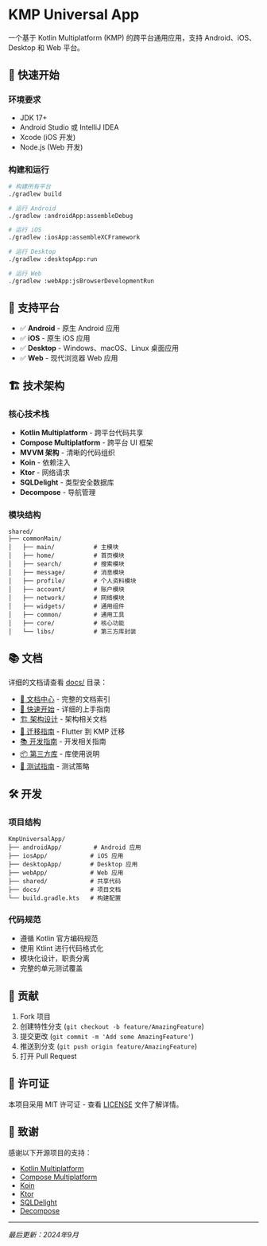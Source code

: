# KMP Universal App

一个基于 Kotlin Multiplatform (KMP) 的跨平台通用应用，支持 Android、iOS、Desktop 和 Web 平台。

## 🚀 快速开始

### 环境要求
- JDK 17+
- Android Studio 或 IntelliJ IDEA
- Xcode (iOS 开发)
- Node.js (Web 开发)

### 构建和运行

```bash
# 构建所有平台
./gradlew build

# 运行 Android
./gradlew :androidApp:assembleDebug

# 运行 iOS
./gradlew :iosApp:assembleXCFramework

# 运行 Desktop
./gradlew :desktopApp:run

# 运行 Web
./gradlew :webApp:jsBrowserDevelopmentRun
```

## 📱 支持平台

- ✅ **Android** - 原生 Android 应用
- ✅ **iOS** - 原生 iOS 应用  
- ✅ **Desktop** - Windows、macOS、Linux 桌面应用
- ✅ **Web** - 现代浏览器 Web 应用

## 🏗️ 技术架构

### 核心技术栈
- **Kotlin Multiplatform** - 跨平台代码共享
- **Compose Multiplatform** - 跨平台 UI 框架
- **MVVM 架构** - 清晰的代码组织
- **Koin** - 依赖注入
- **Ktor** - 网络请求
- **SQLDelight** - 类型安全数据库
- **Decompose** - 导航管理

### 模块结构
```
shared/
├── commonMain/
│   ├── main/           # 主模块
│   ├── home/           # 首页模块
│   ├── search/         # 搜索模块
│   ├── message/        # 消息模块
│   ├── profile/        # 个人资料模块
│   ├── account/        # 账户模块
│   ├── network/        # 网络模块
│   ├── widgets/        # 通用组件
│   ├── common/         # 通用工具
│   ├── core/           # 核心功能
│   └── libs/           # 第三方库封装
```

## 📚 文档

详细的文档请查看 [docs/](docs/) 目录：

- [📖 文档中心](docs/README.md) - 完整的文档索引
- [🚀 快速开始](docs/QUICK_START.md) - 详细的上手指南
- [🏗️ 架构设计](docs/architecture/) - 架构相关文档
- [🔄 迁移指南](docs/migration/) - Flutter 到 KMP 迁移
- [📚 开发指南](docs/guides/) - 开发相关指南
- [📦 第三方库](docs/libraries/) - 库使用说明
- [🧪 测试指南](docs/testing/) - 测试策略

## 🛠️ 开发

### 项目结构
```
KmpUniversalApp/
├── androidApp/         # Android 应用
├── iosApp/            # iOS 应用
├── desktopApp/        # Desktop 应用
├── webApp/            # Web 应用
├── shared/            # 共享代码
├── docs/              # 项目文档
└── build.gradle.kts   # 构建配置
```

### 代码规范
- 遵循 Kotlin 官方编码规范
- 使用 Ktlint 进行代码格式化
- 模块化设计，职责分离
- 完整的单元测试覆盖

## 🤝 贡献

1. Fork 项目
2. 创建特性分支 (`git checkout -b feature/AmazingFeature`)
3. 提交更改 (`git commit -m 'Add some AmazingFeature'`)
4. 推送到分支 (`git push origin feature/AmazingFeature`)
5. 打开 Pull Request

## 📄 许可证

本项目采用 MIT 许可证 - 查看 [LICENSE](LICENSE) 文件了解详情。

## 🙏 致谢

感谢以下开源项目的支持：
- [Kotlin Multiplatform](https://kotlinlang.org/docs/multiplatform.html)
- [Compose Multiplatform](https://www.jetbrains.com/lp/compose-multiplatform/)
- [Koin](https://insert-koin.io/)
- [Ktor](https://ktor.io/)
- [SQLDelight](https://cashapp.github.io/sqldelight/)
- [Decompose](https://arkivanov.github.io/Decompose/)

---

*最后更新：2024年9月*
